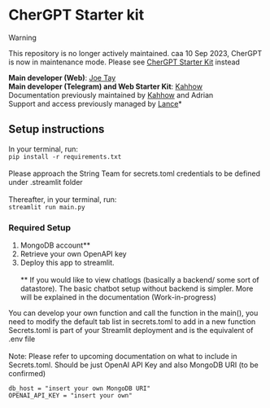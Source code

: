 # CherGPT Starter kit
> [!WARNING]  
> This repository is no longer actively maintained. caa 10 Sep 2023, CherGPT is now in maintenance mode.
> Please see [CherGPT Starter Kit](https://github.com/String-sg/chergpt-starter-kit) instead 

<b>Main developer (Web)</b>: [Joe Tay](https://sg.linkedin.com/in/joe-tay2020)<br>
<b>Main developer (Telegram) and Web Starter Kit</b>: [Kahhow](https://sg.linkedin.com/in/leekahhow)<br>
Documentation previously maintained by [Kahhow](https://sg.linkedin.com/in/leekahhow) and Adrian<br>
Support and access previously managed by [Lance](https://sg.linkedin.com/in/lance-tan)*<be>

## Setup instructions
In your terminal, run:<br>
```pip install -r requirements.txt```
<br><br>
Please approach the String Team for secrets.toml credentials to be defined under .streamlit folder
<br><br>
Thereafter, in your terminal, run:<br>
```streamlit run main.py```

### Required Setup
1) MongoDB account** 
2) Retrieve your own OpenAPI key 
3) Deploy this app to streamlit. <br><br>
** If you would like to view chatlogs (basically a backend/ some sort of datastore). The basic chatbot setup without backend is simpler. More will be explained in the documentation (Work-in-progress)

You can develop your own function and call the function in the main(), you need to modify the default tab list in secrets.toml to add in a new function
Secrets.toml is part of your Streamlit deployment and is the equivalent of .env file
<br><br>
Note: Please refer to upcoming documentation on what to include in Secrets.toml. Should be just OpenAI API Key and also MongoDB URI (to be confirmed) 

```
db_host = "insert your own MongoDB URI"
OPENAI_API_KEY = "insert your own"
```
